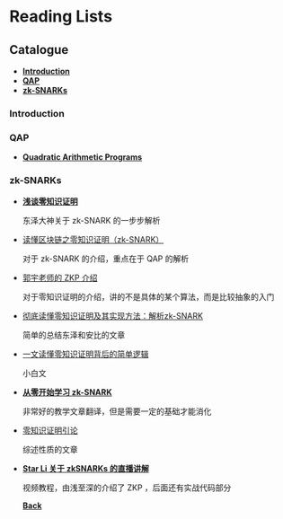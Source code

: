 # Reading Lists

## Catalogue

- [**Introduction**](#Introduction)
- [**QAP**](#QAP)
- [**zk-SNARKs**](#zk-SNARKs)

### Introduction

### QAP

- [**Quadratic Arithmetic Programs**](https://github.com/Whisker17/zkpThings/issues/27)

### zk-SNARKs

- [**浅谈零知识证明**](https://github.com/Whisker17/zkpThings/issues/11) 

  东泽大神关于 zk-SNARK 的一步步解析

- [读懂区块链之零知识证明（zk-SNARK）](https://github.com/Whisker17/zkpThings/issues/15)

  对于 zk-SNARK 的介绍，重点在于 QAP 的解析

- [郭宇老师的 ZKP 介绍](https://github.com/Whisker17/zkpThings/issues/12)

  对于零知识证明的介绍，讲的不是具体的某个算法，而是比较抽象的入门

- [彻底读懂零知识证明及其实现方法：解析zk-SNARK](https://github.com/Whisker17/zkpThings/issues/16)

  简单的总结东泽和安比的文章

- [一文读懂零知识证明背后的简单逻辑](https://github.com/Whisker17/zkpThings/issues/17)

  小白文

- [**从零开始学习 zk-SNARK**](https://github.com/Whisker17/zkpThings/issues/10)

  非常好的教学文章翻译，但是需要一定的基础才能消化

- [零知识证明引论](https://github.com/Whisker17/zkpThings/issues/19)

  综述性质的文章

- [**Star Li 关于 zkSNARKs 的直播讲解**](https://github.com/Whisker17/zkpThings/issues/13)

  视频教程，由浅至深的介绍了 ZKP ，后面还有实战代码部分
  
  
  
  
  [**Back**](https://github.com/Whisker17/zkpThings/blob/master/README.md)
  
